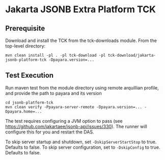 # Jakarta JSONB Extra Platform TCK

## Prerequisite
Download and install the TCK from the tck-downloads module. From the top-level directory:

`mvn clean install -pl . -pl tck-download -pl tck-download/jakarta-jsonb-platform-tck -Dpayara.version=...`

## Test Execution

Run maven test from the module directory using remote arquillian profile, and provide the path to payara and its version

```
cd jsonb-platform-tck
mvn clean verify -Ppayara-server-remote -Dpayara.version=... -Dpayara.home=...
```

The test requires configuring a JVM option to pass (see https://github.com/jakartaee/jsonb-api/issues/330).
The runner will configure this for you and restart the DAS.

To skip server startup and shutdown, set `-DskipServerStartStop` to true. Defaults to false.
To skip server configuration, set to `-DskipConfig` to true. Defaults to false.